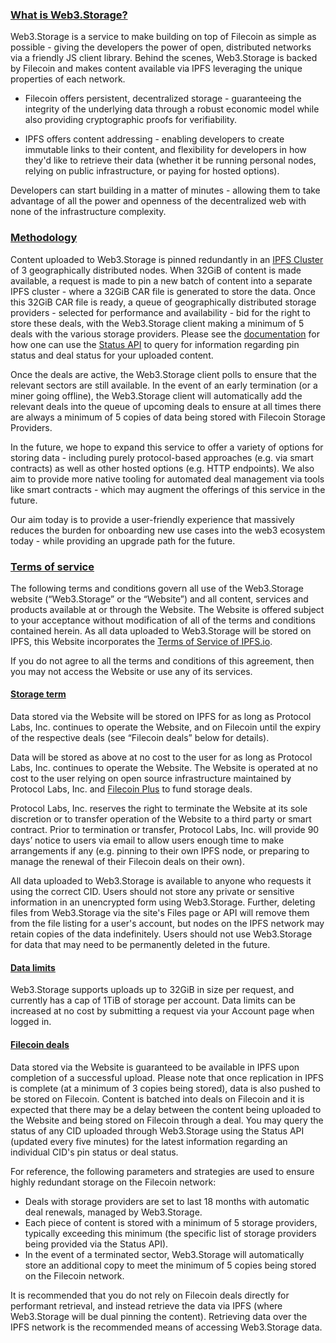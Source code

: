 ### [What is Web3.Storage?](#what-is-web3storage)

Web3.Storage is a service to make building on top of Filecoin as simple as possible - giving the developers the power of open, distributed networks via a friendly JS client library. Behind the scenes, Web3.Storage is backed by Filecoin and makes content available via IPFS leveraging the unique properties of each network.

- Filecoin offers persistent, decentralized storage - guaranteeing the integrity of the underlying data through a robust economic model while also providing cryptographic proofs for verifiability.

- IPFS offers content addressing - enabling developers to create immutable links to their content, and flexibility for developers in how they'd like to retrieve their data (whether it be running personal nodes, relying on public infrastructure, or paying for hosted options).

Developers can start building in a matter of minutes - allowing them to take advantage of all the power and openness of the decentralized web with none of the infrastructure complexity.

### [Methodology](#methodology)

Content uploaded to Web3.Storage is pinned redundantly in an [IPFS Cluster](https://cluster.ipfs.io) of 3 geographically distributed nodes. When 32GiB of content is made available, a request is made to pin a new batch of content into a separate IPFS cluster - where a 32GiB CAR file is generated to store the data. Once this 32GiB CAR file is ready, a queue of geographically distributed storage providers - selected for performance and availability - bid for the right to store these deals, with the Web3.Storage client making a minimum of 5 deals with the various storage providers. Please see the [documentation](https://docs.web3.storage/) for how one can use the [Status API](https://docs.web3.storage/how-tos/query/) to query for information regarding pin status and deal status for your uploaded content.

Once the deals are active, the Web3.Storage client polls to ensure that the relevant sectors are still available. In the event of an early termination (or a miner going offline), the Web3.Storage client will automatically add the relevant deals into the queue of upcoming deals to ensure at all times there are always a minimum of 5 copies of data being stored with Filecoin Storage Providers.

In the future, we hope to expand this service to offer a variety of options for storing data - including purely protocol-based approaches (e.g. via smart contracts) as well as other hosted options (e.g. HTTP endpoints). We also aim to provide more native tooling for automated deal management via tools like smart contracts - which may augment the offerings of this service in the future.

Our aim today is to provide a user-friendly experience that massively reduces the burden for onboarding new use cases into the web3 ecosystem today - while providing an upgrade path for the future.

### [Terms of service](#terms-of-service)

The following terms and conditions govern all use of the Web3.Storage website (“Web3.Storage” or the “Website”) and all content, services and products available at or through the Website. The Website is offered subject to your acceptance without modification of all of the terms and conditions contained herein. As all data uploaded to Web3.Storage will be stored on IPFS, this Website incorporates the [Terms of Service of IPFS.io](https://discuss.ipfs.io/tos).

If you do not agree to all the terms and conditions of this agreement, then you may not access the Website or use any of its services.

#### [Storage term](#storage-term)

Data stored via the Website will be stored on IPFS for as long as Protocol Labs, Inc. continues to operate the Website, and on Filecoin until the expiry of the respective deals (see “Filecoin deals” below for details).

Data will be stored as above at no cost to the user for as long as Protocol Labs, Inc. continues to operate the Website. The Website is operated at no cost to the user relying on open source infrastructure maintained by Protocol Labs, Inc. and [Filecoin Plus](https://docs.filecoin.io/store/filecoin-plus/) to fund storage deals.

Protocol Labs, Inc. reserves the right to terminate the Website at its sole discretion or to transfer operation of the Website to a third party or smart contract. Prior to termination or transfer, Protocol Labs, Inc. will provide 90 days’ notice to users via email to allow users enough time to make arrangements if any (e.g. pinning to their own IPFS node, or preparing to manage the renewal of their Filecoin deals on their own).

All data uploaded to Web3.Storage is available to anyone who requests it using the correct CID. Users should not store any private or sensitive information in an unencrypted form using Web3.Storage. Further, deleting files from Web3.Storage via the site's Files page or API will remove them from the file listing for a user's account, but nodes on the IPFS network may retain copies of the data indefinitely. Users should not use Web3.Storage for data that may need to be permanently deleted in the future.

#### [Data limits](#data-limits)

Web3.Storage supports uploads up to 32GiB in size per request, and currently has a cap of 1TiB of storage per account. Data limits can be increased at no cost by submitting a request via your Account page when logged in.

#### [Filecoin deals](#filecoin-deals)

Data stored via the Website is guaranteed to be available in IPFS upon completion of a successful upload. Please note that once replication in IPFS is complete (at a minimum of 3 copies being stored), data is also pushed to be stored on Filecoin. Content is batched into deals on Filecoin and it is expected that there may be a delay between the content being uploaded to the Website and being stored on Filecoin through a deal. You may query the status of any CID uploaded through Web3.Storage using the Status API (updated every five minutes) for the latest information regarding an individual CID's pin status or deal status.

For reference, the following parameters and strategies are used to ensure highly redundant storage on the Filecoin network:
- Deals with storage providers are set to last 18 months with automatic deal renewals, managed by Web3.Storage.
- Each piece of content is stored with a minimum of 5 storage providers, typically exceeding this minimum (the specific list of storage providers being provided via the Status API).
- In the event of a terminated sector, Web3.Storage will automatically store an additional copy to meet the minimum of 5 copies being stored on the Filecoin network.

It is recommended that you do not rely on Filecoin deals directly for performant retrieval, and instead retrieve the data via IPFS (where Web3.Storage will be dual pinning the content). Retrieving data over the IPFS network is the recommended means of accessing Web3.Storage data.
